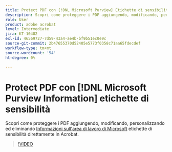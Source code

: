 ```yaml
---
title: Protect PDF con [!DNL Microsoft Purview] Etichette di sensibilità
description: Scopri come proteggere i PDF aggiungendo, modificando, personalizzando ed eliminando [!DNL Microsoft Purview] Etichette di sensibilità direttamente in Acrobat
role: User
product: adobe acrobat
level: Intermediate
jira: KT-10482
exl-id: 46569727-7d59-43a4-ae4b-bf9b51ec0e9c
source-git-commit: 2b47655370d52405e5773f0358c71aa65fdecdef
workflow-type: tm+mt
source-wordcount: '54'
ht-degree: 0%

---
```


# Protect PDF con [!DNL Microsoft Purview Information] etichette di sensibilità

Scopri come proteggere i PDF aggiungendo, modificando, personalizzando ed eliminando [Informazioni sull&#39;area di lavoro di Microsoft](https://learn.microsoft.com/en-us/microsoft-365/compliance/information-protection?view=o365-worldwide) etichette di sensibilità direttamente in Acrobat.

>[!VIDEO](https://video.tv.adobe.com/v/3410552?quality=12&learn=on&hidetitle=true)
